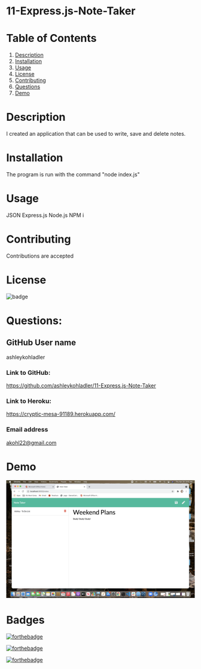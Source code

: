 # 11-Express.js-Note-Taker

# Table of Contents
  
  1. [Description](#Description)
  2. [Installation](#Installation)
  3. [Usage](#Usage)
  4. [License](#License)
  5. [Contributing](#Contributing)
  6. [Questions](#Questions)
  7. [Demo](#Demo)


  # Description 
  I created an application that can be used to write, save and delete notes.

  # Installation
  The program is run with the command "node index.js"

  # Usage
  JSON
  Express.js
  Node.js
  NPM i
  

  # Contributing
  Contributions are accepted
  

  # License
  ![badge](https://img.shields.io/badge/license-MIT-brightgreen)
  

  # Questions:
  ## GitHub User name 
  ashleykohladler
  ### Link to GitHub:
https://github.com/ashleykohladler/11-Express.js-Note-Taker

  ### Link to Heroku:
  https://cryptic-mesa-91189.herokuapp.com/

  ### Email address 
  akohl22@gmail.com

  # Demo
  ![screenshot](public/assets/images/note.png)

  # Badges

  [![forthebadge](https://forthebadge.com/images/badges/built-with-love.svg)](https://forthebadge.com)

  [![forthebadge](https://forthebadge.com/images/badges/uses-html.svg)](https://forthebadge.com)

[![forthebadge](https://forthebadge.com/images/badges/made-with-javascript.svg)](https://forthebadge.com)